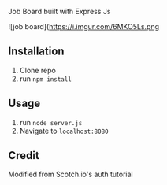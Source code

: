 Job Board built with Express Js

![job board](https://i.imgur.com/6MKO5Ls.png

## Installation

1. Clone repo
2. run `npm install`

## Usage

1. run `node server.js`
2. Navigate to `localhost:8080`

## Credit

Modified from Scotch.io's auth tutorial
